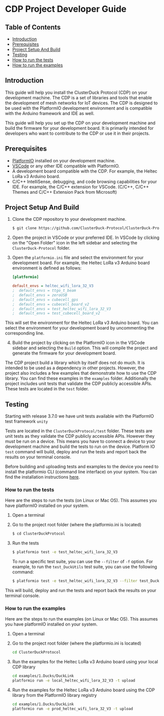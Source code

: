 # CDP Project Developer Guide

## Table of Contents
- [Introduction](#introduction)
- [Prerequisites](#prerequisites)
- [Project Setup And Build](#setup)
- [Testing](#testing)
- [How to run the tests](#how-to-run-the-tests)
- [How to run the examples](#how-to-run-the-examples)

## Introduction 
This guide will help you install the ClusterDuck Protocol (CDP) on your development machine. The CDP is a set of libraries and tools that enable the development of mesh networks for IoT devices. The CDP is designed to be used with the PlatformIO development environment and is compatible with the Arduino framework and IDE as well.

This guide will help you set up the CDP on your development machine and build the firmware for your development board. It is  primarily intended for developers who want to contribute to the CDP or use it in their projects.

## Prerequisites
- [PlatformIO](https://platformio.org/install/ide?install=vscode) installed on your development machine.
- [VSCode](https://code.visualstudio.com/download) or any other IDE compatible with PlatformIO. 
- A development board compatible with the CDP. For example, the Heltec LoRa v3 Arduino board.
- C/C++ IntelliSense, debugging, and code browsing capabilities for your IDE. For example, the C/C++ extension for VSCode. (C/C++, C/C++ Themes and C/C++ Extension Pack from Microsoft)

## Project Setup And Build
1. Clone the CDP repository to your development machine.
    ```bash
    $ git clone https://github.com/ClusterDuck-Protocol/ClusterDuck-Protocol.git
    ```

2. Open the project in VSCode or your preferred IDE. In VSCode by clicking on the "Open Folder" icon in the left sidebar and selecting the `ClusterDuck-Protocol` folder.

3. Open the `platformio.ini` file and select the environment for your development board. For example, the Heltec LoRa v3 Arduino board environment is defined as follows:
    ```ini
    [platformio]

    default_envs = heltec_wifi_lora_32_V3
    ;  default_envs = ttgo_t_beam
    ;  default_envs = zeroUSB
    ;  default_envs = cubecell_gps
    ;  default_envs = cubecell_board_v2
    ;  default_envs = test_heltec_wifi_lora_32_V3
    ;  default_envs = test_cubecell_board_v2
    ```
This will set the environment for the Heltec LoRa v3 Arduino board. You can select the environment for your development board by uncommenting the corresponding line.

4. Build the project by clicking on the PlatformIO icon in the VSCode sidebar and selecting the `Build` option. This will compile the project and generate the firmware for your development board.

The CDP project build a library which by itself does not do much. It is intended to be used as a dependency in other projects. However, the project also includes a few examples that demonstrate how to use the CDP library. You can find these examples in the `examples` folder. Additionally the project includes unit tests that validate the CDP publicly accessible APIs. These tests are located in the `test` folder.

## Testing
Starting with release 3.7.0 we have unit tests available with the PlatformIO test framework `unity`

Tests are located in the `ClusterDuckProtocol/test` folder. These tests are unit tests as they validate the CDP publicly accessible APIs. However they must be run on a device. This means you have to connect a device to your development machine and build the tests to run on the device. Platform IO `test` command will build, deploy and run the tests and report back the results on your terminal console.

Before building and uploading tests and examples to the device you need to install the platformio CLI (command line interface) on your system. You can find the installation instructions [here](https://platformio.org/install/cli).

### How to run the tests
Here are the steps to run the tests (on Linux or Mac OS). This assumes you have platformIO installed on your system.

1. Open a terminal

2. Go to the project root folder (where the platformio.ini is located)
    ```bash
    $ cd ClusterDuckProtocol
    ```

3. Run the tests
    ```bash
    $ platformio test -e test_heltec_wifi_lora_32_V3
    ```

    To run a specific test suite, you can use the `--filter` of `-f` option. For example, to run the `test_DuckUtils` test suite, you can use the following command:
    ```bash
    $ platformio test -e test_heltec_wifi_lora_32_V3 --filter test_DuckUtils
    ```

This will build, deploy and run the tests and report back the results on your terminal console.

### How to run the examples
Here are the steps to run the examples (on Linux or Mac OS). This assumes you have platformIO installed on your system.

1. Open a terminal

2. Go to the project root folder (where the platformio.ini is located)
    ```bash
    cd ClusterDuckProtocol
    ```

3. Run the examples for the Heltec LoRa v3 Arduino board using your local CDP library
    ```bash
    cd examples/1.Ducks/DuckLink
    platformio run -e local_heltec_wifi_lora_32_V3 -t upload
    ```

4. Run the examples for the Heltec LoRa v3 Arduino board using the CDP library from the PlatformIO library registry
    ```bash
    cd examples/1.Ducks/DuckLink
    platformio run -e prod_heltec_wifi_lora_32_V3 -t upload
    ```



